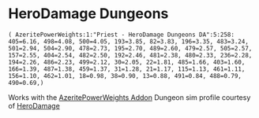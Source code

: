 # HeroDamage Dungeons
```
( AzeritePowerWeights:1:"Priest - HeroDamage Dungeons DA":5:258: 405=6.16, 498=4.08, 500=4.05, 193=3.85, 82=3.83, 196=3.35, 483=3.24, 501=2.94, 504=2.90, 478=2.73, 195=2.70, 489=2.60, 479=2.57, 505=2.57, 157=2.55, 404=2.54, 482=2.50, 192=2.46, 481=2.38, 480=2.33, 236=2.28, 194=2.26, 486=2.23, 499=2.12, 30=2.05, 22=1.81, 485=1.66, 403=1.60, 166=1.39, 487=1.38, 459=1.37, 31=1.28, 21=1.17, 115=1.13, 461=1.11, 156=1.10, 462=1.01, 18=0.98, 38=0.90, 13=0.88, 491=0.84, 488=0.79, 490=0.69,)
```

 Works with the [AzeritePowerWeights Addon](https://wow.curseforge.com/projects/azeritepowerweights)
 Dungeon sim profile courtesy of [HeroDamage](https://www.herodamage.com/)